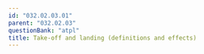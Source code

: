 ```yaml
---
id: "032.02.03.01"
parent: "032.02.03"
questionBank: "atpl"
title: Take-off and landing (definitions and effects)
---
```

